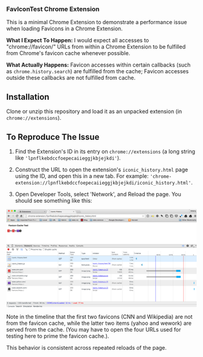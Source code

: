 ### FavIconTest Chrome Extension

This is a minimal Chrome Extension to demonstrate a performance issue when loading Favicons in a Chrome Extension.

**What I Expect To Happen:** I would expect all accesses to "chrome://favicon/" URLs from within a Chrome Extension to be fulfilled from Chrome's favicon cache whenever possible.

**What Actually Happens:** Favicon accesses within certain callbacks (such as `chrome.history.search`) are fulfilled from the cache; Favicon accesses outside these callbacks are not fulfilled from cache.

## Installation

Clone or unzip this repository and load it as an unpacked extension (in `chrome://extensions`).

## To Reproduce The Issue

1. Find the Extension's ID in its entry on `chrome://extensions` (a long string like `'lpnflkebdccfoepecaiieggjkbjejkdi'`).

2. Construct the URL to open the extension's `iconic_history.html` page using the ID, and open this in a new tab.  For example:  `'chrome-extension://lpnflkebdccfoepecaiieggjkbjejkdi/iconic_history.html'`.

3. Open Developer Tools, select 'Network', and Reload the page.  You should see something like this:

![Screenshot of FavIconTest Network timeline](images/screenshot.png "Network timeline screenshot")

Note in the timeline that the first two favicons (CNN and Wikipedia) are not from the favicon cache, while the latter two items (yahoo and wework) are served from the cache.  (You may have to open the four URLs used for testing here to prime the favicon cache.).

This behavior is consistent across repeated reloads of the page.